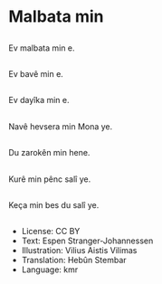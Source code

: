 # Malbata min

##
Ev malbata min e.

##
Ev bavê min e.

##
Ev dayîka min e.

##
Navê hevsera min Mona ye.

##
Du zarokên min hene.

##
Kurê min pênc salî ye.

##
Keça min bes du salî ye.

##
* License: CC BY
* Text: Espen Stranger-Johannessen
* Illustration: Vilius Aistis Vilimas
* Translation: Hebûn Stembar
* Language: kmr
